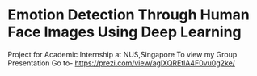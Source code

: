 # Emotion Detection Through Human Face Images Using Deep Learning
 Project for Academic Internship at NUS,Singapore
 To view my Group Presentation Go to-
 https://prezi.com/view/aglXQREtlA4F0vu0g2ke/
